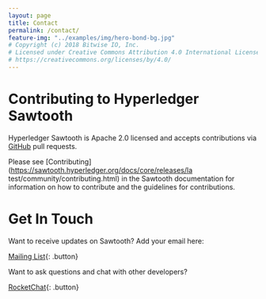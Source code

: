 ```yaml
---
layout: page
title: Contact
permalink: /contact/
feature-img: "../examples/img/hero-bond-bg.jpg"
# Copyright (c) 2018 Bitwise IO, Inc.
# Licensed under Creative Commons Attribution 4.0 International License
# https://creativecommons.org/licenses/by/4.0/
---
```


# Contributing to Hyperledger Sawtooth

Hyperledger Sawtooth is Apache 2.0 licensed and accepts contributions via
[GitHub](https://github.com/hyperledger/sawtooth-core) pull requests.

Please see [Contributing](https://sawtooth.hyperledger.org/docs/core/releases/la
test/community/contributing.html) in the Sawtooth documentation for information
on how to contribute and the guidelines for contributions.

# Get In Touch

Want to receive updates on Sawtooth? Add your email here:

[Mailing List](https://lists.hyperledger.org/g/sawtooth
"Hyperledger Sawtooth Mailing List"){: .button}

Want to ask questions and chat with other developers?

[RocketChat](https://chat.hyperledger.org/channel/sawtooth
"Hyperledger Sawtooth RocketChat"){: .button}
